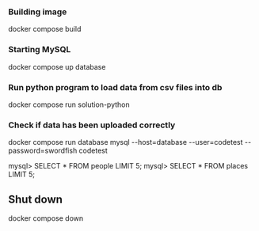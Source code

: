 ### Building image

docker compose build

### Starting MySQL

docker compose up database

### Run python program to load data from csv files into db

docker compose run solution-python

### Check if data has been uploaded correctly

docker compose run database mysql --host=database --user=codetest --password=swordfish codetest

mysql> SELECT * FROM people LIMIT 5;
mysql> SELECT * FROM places LIMIT 5;

## Shut down

docker compose down





